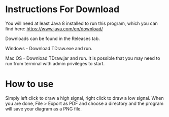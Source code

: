 # Instructions For Download
You will need at least Java 8 installed to run this program, which you can find here: https://www.java.com/en/download/

Downloads can be found in the Releases tab.

Windows - Download TDraw.exe and run.

Mac OS - Download TDraw.jar and run. It is possible that you may need to run from terminal with admin privileges to start.

# How to use
Simply left click to draw a high signal, right click to draw a low signal. When you are done, File > Export as PDF and choose a directory and the program will save your diagram as a PNG file.
